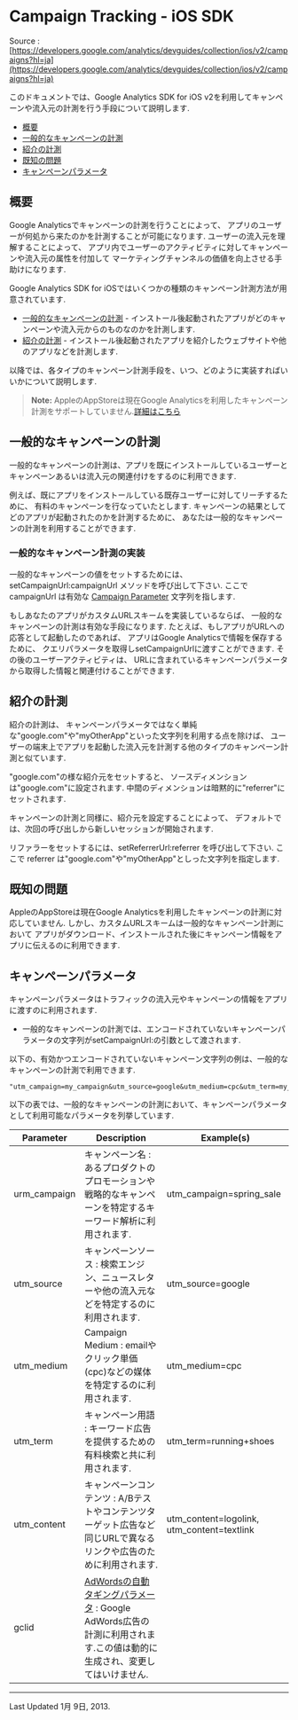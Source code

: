 # Campaign Tracking - iOS SDK

Source : [https://developers.google.com/analytics/devguides/collection/ios/v2/campaigns?hl=ja](https://developers.google.com/analytics/devguides/collection/ios/v2/campaigns?hl=ja)

このドキュメントでは、Google Analytics SDK for iOS v2を利用してキャンペーンや流入元の計測を行う手段について説明します.

- [概要](#overview)
- [一般的なキャンペーンの計測](#measuring-general-campaigns)
- [紹介の計測](#measuring-referrals)
- [既知の問題](#known-issues)
- [キャンペーンパラメータ](#campaign-parameters)

## <a name="overview"></a>概要

Google Analyticsでキャンペーンの計測を行うことによって、
アプリのユーザーが何処から来たのかを計測することが可能になります.
ユーザーの流入元を理解することによって、
アプリ内でユーザーのアクティビティに対してキャンペーンや流入元の属性を付加して
マーケティングチャンネルの価値を向上させる手助けになります.

Google Analytics SDK for iOSではいくつかの種類のキャンペーン計測方法が用意されています.

- [一般的なキャンペーンの計測](#measuring-general-campaigns) - インストール後起動されたアプリがどのキャンペーンや流入元からのものなのかを計測します.
- [紹介の計測](#measuring-referrals) - インストール後起動されたアプリを紹介したウェブサイトや他のアプリなどを計測します.

以降では、各タイプのキャンペーン計測手段を、いつ、どのように実装すればいいかについて説明します.

>**Note:** AppleのAppStoreは現在Google Analyticsを利用したキャンペーン計測をサポートしていません.[詳細はこちら](https://developers.google.com/analytics/devguides/collection/ios/v2/campaigns?hl=ja#known-issues)

## <a name="measuring-general-campaigns"></a>一般的なキャンペーンの計測

一般的なキャンペーンの計測は、アプリを既にインストールしているユーザーとキャンペーンあるいは流入元の関連付けをするのに利用できます.

例えば、既にアプリをインストールしている既存ユーザーに対してリーチするために、
有料のキャンペーンを行なっていたとします.
キャンペーンの結果としてどのアプリが起動されたのかを計測するために、
あなたは一般的なキャンペーンの計測を利用することができます.

### 一般的なキャンペーン計測の実装

一般的なキャンペーンの値をセットするためには、setCampaignUrl:campaignUrl メソッドを呼び出して下さい.
ここで campaignUrl は有効な [Campaign Parameter](https://developers.google.com/analytics/devguides/collection/ios/v2/campaigns?hl=ja#campaign-params) 文字列を指します.

もしあなたのアプリがカスタムURLスキームを実装しているならば、
一般的なキャンペーンの計測は有効な手段になります.
たとえば、もしアプリがURLへの応答として起動したのであれば、
アプリはGoogle Analyticsで情報を保存するために、
クエリパラメータを取得しsetCampaignUrlに渡すことができます.
その後のユーザーアクティビティは、
URLに含まれているキャンペーンパラメータ
から取得した情報と関連付けることができます.

## <a name="measuring-referrals"></a>紹介の計測

紹介の計測は、
キャンペーンパラメータではなく単純な"google.com"や"myOtherApp"といった文字列を利用する点を除けば、
ユーザーの端末上でアプリを起動した流入元を計測する他のタイプのキャンペーン計測と似ています.

"google.com"の様な紹介元をセットすると、
ソースディメンションは"google.com"に設定されます.
中間のディメンションは暗黙的に"referrer"にセットされます.

キャンペーンの計測と同様に、紹介元を設定することによって、
デフォルトでは、次回の呼び出しから新しいセッションが開始されます.

リファラーをセットするには、setReferrerUrl:referrer を呼び出して下さい.
ここで referrer は"google.com"や"myOtherApp"としった文字列を指定します.

## <a name="known-issues"></a>既知の問題

AppleのAppStoreは現在Google Analyticsを利用したキャンペーンの計測に対応していません.
しかし、カスタムURLスキームは一般的なキャンペーン計測において
アプリがダウンロード、インストールされた後にキャンペーン情報をアプリに伝えるのに利用できます.

## <a name="campaign-parameters"></a>キャンペーンパラメータ

キャンペーンパラメータはトラフィックの流入元やキャンペーンの情報をアプリに渡すのに利用されます.

- 一般的なキャンペーンの計測では、エンコードされていないキャンペーンパラメータの文字列がsetCampaignUrl:の引数として渡されます.

以下の、有効かつエンコードされていないキャンペーン文字列の例は、一般的なキャンペーンの計測で利用できます.

```
"utm_campaign=my_campaign&utm_source=google&utm_medium=cpc&utm_term=my_keyword&utm_content=ad_variation1"
```

以下の表では、一般的なキャンペーンの計測において、キャンペーンパラメータとして利用可能なパラメータを列挙しています.

Parameter | Description | Example(s)
--- | --- | ---
urm_campaign | キャンペーン名 : あるプロダクトのプロモーションや戦略的なキャンペーンを特定するキーワード解析に利用されます. | utm_campaign=spring_sale
utm_source | キャンペーンソース : 検索エンジン、ニュースレターや他の流入元などを特定するのに利用されます. | utm_source=google
utm_medium | Campaign Medium : emailやクリック単価(cpc)などの媒体を特定するのに利用されます. | utm_medium=cpc
utm_term | キャンペーン用語 : キーワード広告を提供するための有料検索と共に利用されます. | utm_term=running+shoes
utm_content | キャンペーンコンテンツ : A/Bテストやコンテンツターゲット広告など同じURLで異なるリンクや広告のために利用されます. | utm_content=logolink, utm_content=textlink
gclid | [AdWordsの自動タギングパラメータ](http://support.google.com/analytics/bin/answer.py?hl=en&answer=1033981) : Google AdWords広告の計測に利用されます.この値は動的に生成され、変更してはいけません. | 

- - - 

Last Updated 1月 9日, 2013.